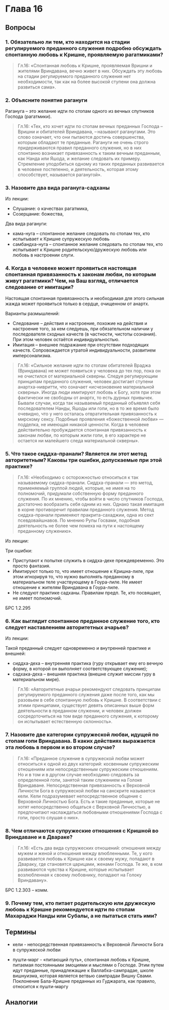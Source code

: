 # Глава 16

## Вопросы

### 1. Обязательно ли тем, кто находится на стадии регулируемого преданного служения подробно обсуждать спонтанную любовь к Кришне, проявляемую рагатмиками?

> Гл.16: «Спонтанная любовь к Кришне, проявляемая Вришни и жителями Вриндавана, вечно живет в них. Обсуждать эту любовь на стадии регулируемого преданного служения нет необходимости, так как на более высокой ступени она должна развиться сама».

### 2. Объясните понятие рагануги

Рагануга – это желание идти по стопам одного из вечных спутников Господа (рагатмики).

> Гл.16: «Тех, кто хочет идти по стопам вечных преданных Господа – Вришни и обитателей Вриндавана, – называют раганугами. Это слово означает, что они пытаются достичь совершенства, которым обладают те преданные. Рагануги не очень строго придерживаются правил преданного служения, но в них спонтанно возникает привязанность к таким вечным преданным, как Нанда или Яшода, и желание следовать их примеру. Стремление уподобиться одному из таких преданных развивается в человеке постепенно, и деятельность, которая этому способствует, называется раганугой».

### 3. Назовите два вида рагануга-садханы

Из лекции:

- Слушание: о качествах рагатмика,
- Созерцание: божества,

Два вида рагануги:

- кама-нуга – спонтанное желание следовать по стопам тех, кто испытывает к Кришне супружескую любовь
- самбандха-нуга – спонтанное желание следовать по стопам тех, кто испытывает к Кришне родительскую/дружескую любовь или любовь в настроении слуги.

### 4. Когда в человеке может проявиться настоящая спонтанная привязанность к законам любви, по которым живут рагатмики? Чем, на Ваш взгляд, отличается следование от имитации?

Настоящая спонтанная привязанность и необходимая для этого сильная жажда может проявиться только в сердце, очищенном от анартх.

Варианты размышлений:

- Следование – действия и настроение, похожие на действия и настроение того, за кем следуешь, при обязательном наличии у последователя сходных качеств (в частности, чистоты сознания). При этом человек остаётся индивидуальностью.
- Имитация – внешнее подражание при отсутствии подходящих качеств. Сопровождается утратой индивидуальности, развитием имперсонализма.

> Гл.16: «Сильное желание идти по стопам обитателей Враджа (Вриндавана) не может появиться у человека до тех пор, пока он не очистился от материальной скверны. Следуя регулирующим принципам преданного служения, человек достигает ступени анартха-нивритти, что означает «исчезновение материальной скверны». Иногда люди имитируют любовь к Богу, хотя при этом фактически не свободны от анартх, то есть дурных привычек. Бывали случаи, когда так называемый преданный объявлял себя последователем Нанды, Яшоды или гопи, но в то же время было очевидно, что у него осталась отвратительная привязанность к мирскому сексу. Подобные проявления «божественной любви» — подделка, не имеющая никакой ценности. Когда в человеке действительно пробуждается спонтанная привязанность к законам любви, по которым жили гопи, в его характере не остается ни малейшего следа материальной скверны».

### 5. Что такое сиддха-пранали? Является ли этот метод авторитетным? Каковы три ошибки, допускаемые при этой практике?

> Гл.16: «Необходимо с осторожностью относиться к так называемому сиддха-пранали. Сиддха-пранали — это метод, применяемый группой людей, которые, не имея на то полномочий, придумали собственную форму преданного служения. По их мнению, чтобы войти в число спутников Господа, достаточно вообразить себя одним из них. Однако такая имитация в корне противоречит правилам преданного служения. Метод сиддха-пранали применяют пракрита-сахаджии, одна из сект псевдовайшнавов. По мнению Рупы Госвами, подобная деятельность не более чем помеха на пути к настоящему преданному служению».

Из лекции:

Три ошибки:

- Приступают к попытке служить в сиддха-дехе преждевременно. Это просто фантазия.
- Имитируют только то, что имеет отношение к Кришна-лиле, при этом игнорируя то, что нужно выполнять преданному в материальном теле участвующему в Гоура-лиле. Не имеет отношение к жителям Вриндавана в Гоура-лиле.
- Не следуют практике садханы. Правилам предп.
Те, кто посвящает, не имеет полномочий.

БРС 1.2.295

### 6. Как выглядит спонтанное преданное служение того, кто следует наставлениям авторитетных ачарьев?

Из лекции:

Такой преданный следует одновременно и внутренней практике и внешней:

- сиддха-деха – внутренняя практика (гуру открывает ему его вечную форму, в которой он выполняет соответствующее служение);
- садхака-деха – внешняя практика (внешне служит миссии гуру в материальном мире).

> Гл.16: «Авторитетные ачарьи рекомендуют следовать принципам регулируемого преданного служения даже после того, как мы разовьем в себе спонтанную любовь к Кришне. В соответствии с этими принципами, существует девять описанных выше форм деятельности в преданном служении, и человек должен сосредоточиться на том виде преданного служения, к которому он испытывает естественную склонность».

### 7. Назовите две категории супружеской любви, идущей по стопам гопи Вриндавана. В каких действиях выражается эта любовь в первом и во втором случае?

> Гл.16: «Преданное служение в супружеской любви может относиться к одной из двух категорий: косвенным супружеским отношениям или непосредственным супружеским отношениям. Но и в том и в другом случае необходимо следовать за определенной гопи, занятой таким служением на Голоке Вриндаване. Непосредственная привязанность к Верховной Личности Бога в супружеской любви на санскрите называется кели. Кели подразумевает непосредственное общение с Верховной Личностью Бога. Есть и такие преданные, которые не хотят непосредственно общаться с Верховной Личностью, а предпочитают наслаждаться любовными отношениями Господа с гопи, просто слушая о них».

### 8. Чем отличаются супружеские отношения с Кришной во Вриндаване и в Двараке?

> Гл.16: «Есть два вида супружеских отношений: отношения между мужем и женой и отношения между влюбленными. Те, у кого развивается любовь к Кришне как к своему мужу, попадают в Двараку, где становятся царицами, женами Господа. Те же, в ком развиваются чувства к Кришне, которые испытывает возлюбленная к своему любовнику, попадают на Голоку Вриндавану».

БРС 1.2.303 – комм.

### 9. Почему тем, кто питает родительскую или дружескую любовь к Кришне рекомендуется идти по стопам Махараджи Нанды или Субалы, а не пытаться стать ими?

## Термины

- кели - непосредственная привязанность к Верховной Личности Бога в супружеской любви

- пушти-марг - «питающий путь», спонтанная любовь к Кришне, питаемая постоянными эмоциями и мыслями о Господе. Этим путем идут преданные, принадлежащие к Валлабха-сампрадае, школе вишнуизма, которая является ветвью сампрадаи Вишну Свами. Поклонение Бала-Кришне преданных из Гуджарата, как правило, относится к пушти-маргу

## Аналогии
